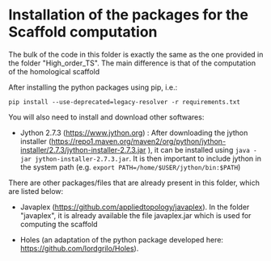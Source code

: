 # Installation of the packages for the Scaffold computation


The bulk of the code in this folder is exactly the same as the one provided in the folder "High_order_TS". The main difference is that of the computation of the homological scaffold 

After installing the python packages using pip, i.e.:

```
pip install --use-deprecated=legacy-resolver -r requirements.txt
```

You will also need to install and download other softwares:

- Jython 2.7.3 (https://www.jython.org) : After downloading the jython installer (https://repo1.maven.org/maven2/org/python/jython-installer/2.7.3/jython-installer-2.7.3.jar ), it can be installed using  ```java -jar jython-installer-2.7.3.jar```. It is then important to include jython in the system path (e.g. ```export PATH=/home/$USER/jython/bin:$PATH```)


There are other packages/files that are already present in this folder, which are listed below:

- Javaplex (https://github.com/appliedtopology/javaplex). In the folder "javaplex", it is already available the file javaplex.jar which is used for computing the scaffold 

- Holes (an adaptation of the python package developed here: https://github.com/lordgrilo/Holes). 
